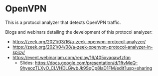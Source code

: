 # OpenVPN

This is a protocol analyzer that detects OpenVPN traffic.

Blogs and webinars detailing the development of this protocol analyzer:

- <https://zeek.org/2021/03/16/a-zeek-openvpn-protocol-analyzer/>
- <https://zeek.org/2021/04/08/a-zeek-openvpn-protocol-analyzer-in-spicy/>
- <https://event.webinarjam.com/replay/16/405xvaqawfzfqn>
  - Slides: <https://docs.google.com/presentation/d/1ftvMeQ-9hyeozTLXyO_CLVHDLGiwbJk9SqCp8laD1FM/edit?usp=sharing>
